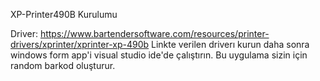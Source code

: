 XP-Printer490B Kurulumu

Driver: https://www.bartendersoftware.com/resources/printer-drivers/xprinter/xprinter-xp-490b
Linkte verilen driverı kurun daha sonra windows form app'i visual studio ide'de çalıştırın. Bu uygulama sizin için random barkod oluşturur.
